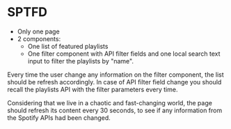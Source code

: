 # SPTFD

- Only one page
- 2 components:
  - One list of featured playlists
  - One filter component with API filter fields and one local search text input to filter the playlists by "name".

Every time the user change any information on the filter component, the list should be refresh accordingly. In case of API filter field change you should recall the playlists API with the filter parameters every time.

Considering that we live in a chaotic and fast-changing world, the page should refresh its content every 30 seconds, to see if any information from the Spotify APIs had been changed.
